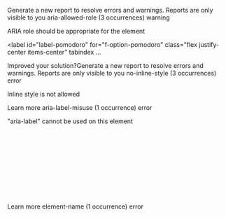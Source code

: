 Generate a new report to resolve errors and warnings.
Reports are only visible to you
aria-allowed-role
(3 occurrences)
warning

ARIA role should be appropriate for the element

<label id="label-pomodoro" for="f-option-pomodoro" class="flex justify-center items-center" tabindex ...


Improved your solution?Generate a new report to resolve errors and warnings.
Reports are only visible to you
no-inline-style
(3 occurrences)
error

Inline style is not allowed

<body class="flex flex-col fade-in" style="--clr-pomodoro: var(--clr-purple-400); --ff-pomodoro: var ...

Learn more
wcag/h32
(1 occurrence)
error
<form> element must have a submit button

<form id="f-pomodoro-mode" class="pomodoro__options w-full flex flex-row justify-center items-center ...

Learn more
prefer-native-element
(3 occurrences)
error

Prefer to use the native <input> element

<label id="label-pomodoro" for="f-option-pomodoro" class="flex justify-center items-center" tabindex ...

Learn more
aria-label-misuse
(1 occurrence)
error

"aria-label" cannot be used on this element

<svg class="w-[18px] h-[18px]" aria-label="Reset Pomodoro" data-astro-cid-h75oeh72="">

Learn more
element-name
(1 occurrence)
error
<dialog> is not a valid element name

<dialog id="modal-dialog" aria-modal="true" role="dialog" class="modal-dialog settings-dialog relati ...

Learn more
element-required-attributes
(1 occurrence)
error

<button> is missing required "type" attribute

<button id="btnCloseDialog" class="form-settings__close" aria-label="Close settings dialog" data-ast ...


Improved your solution?Generate a new report to resolve errors and warnings.
Reports are only visible to you
frontend-mentor/no-fixed
(1 occurrence)
warning

Avoid position: fixed as it can cause content to be cut off when zoomed, creating accessibility issues for users who need to enlarge content.

position: fixed;

pomodoro-app-project/src/styles/global.css:36
Learn more
frontend-mentor/prefers-reduced-motion
(2 occurrences)
warning

Provide alternatives for users who prefer reduced motion to prevent motion sickness and other accessibility issues.

transition: opacity 1s ease-in-out;

pomodoro-app-project/src/styles/global.css:15
Learn more
declaration-property-unit-disallowed-list
(2 occurrences)
warning

Consider using relative units (em, rem) instead of absolute units (px, pt) to support resizing and improve accessibility.

max-width: 620px;

pomodoro-app-project/src/styles/global.css:40
Learn more
frontend-mentor/encourage-css-functions
(1 occurrence)
info

Consider using CSS functions like calc(), min(), and clamp() to create more responsive and flexible layouts that adapt to different viewport sizes.

padding: 0.5rem;

pomodoro-app-project/src/styles/global.css:64
Learn more
frontend-mentor/encourage-css-variables
(1 occurrence)
info

Use CSS custom properties (variables) to centralize values, improve consistency, and make site-wide changes easier to implement.

background-color: rgba(0, 0, 0, 0.2);

pomodoro-app-project/src/styles/global.css:57



Improved your solution?Generate a new report to resolve errors and warnings.
Reports are only visible to you
no-undef
(1 occurrence)
error

Don't use undefined variables - declare them first

console.error("Failed to save to localStorage:", error);

pomodoro-app-project/src/lib/utils/utils.js:21
Learn more
prefer-const
(1 occurrence)
warning

Use const for variables that are never reassigned

let newState = getStateFromLocalStorage() ?? structuredClone(state);

pomodoro-app-project/src/lib/store/pomodoroRedux.js:114
Learn more
no-shadow
(9 occurrences)
warning

Don't declare variables that hide outer variables with the same name

export function createStore(reducer) {

pomodoro-app-project/src/lib/store/pomodoroRedux.js:126
Learn more
no-unused-vars
(2 occurrences)
warning

Remove variables that are declared but never used

{ totalDuration, timeRemaining, isPressed, isRunning }

pomodoro-app-project/src/lib/store/pomodoroRedux.js:186